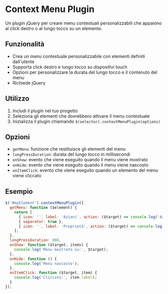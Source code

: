 # Context Menu Plugin

Un plugin jQuery per creare menu contestuali personalizzabili che appaiono al click destro o al lungo tocco su un elemento.

## Funzionalità

* Crea un menu contestuale personalizzabile con elementi definiti dall'utente
* Supporta click destro e lungo tocco su dispositivi touch
* Opzioni per personalizzare la durata del lungo tocco e il contenuto del menu
* Richiede jQuery

## Utilizzo

1. Includi il plugin nel tuo progetto
2. Seleziona gli elementi che dovrebbero attivare il menu contestuale
3. Inizializza il plugin chiamando `$(selector).contextMenuPlugin(options)`

## Opzioni

* `getMenu`: funzione che restituisce gli elementi del menu
* `longPressDuration`: durata del lungo tocco in millisecondi
* `onShow`: evento che viene eseguito quando il menu viene mostrato
* `onHide`: evento che viene eseguito quando il menu viene nascosto
* `onItemClick`: evento che viene eseguito quando un elemento del menu viene cliccato

## Esempio

```javascript
$('#myElement').contextMenuPlugin({
  getMenu: function ($element) {
    return [
      { icon: '', label: 'Azioni', action: ($target) => console.log('Azioni') },
      { separator: true },
      { icon: '', label: 'Proprietà', action: ($target) => console.log('Proprietà') }
    ];
  },
  longPressDuration: 800,
  onShow: function ($target, items) {
    console.log('Menu mostrato su:', $target);
  },
  onHide: function () {
    console.log('Menu nascosto');
  },
  onItemClick: function ($target, item) {
    console.log('Cliccato:', item.label);
  }
});
